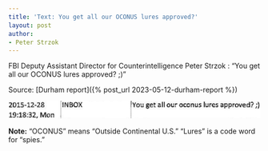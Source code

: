 ```yaml
---
title: 'Text: You get all our OCONUS lures approved?'
layout: post
author:
- Peter Strzok
---
```


FBI Deputy Assistant Director for Counterintelligence Peter Strzok
: “You get all our OCONUS lures approved? ;)”

Source: [Durham report]({% post_url 2023-05-12-durham-report %})

![Peter Strzok text, December 28, 2015](/assets/2015-12-28-peter-strzok-text.jpg "Peter Strzok text, December 28, 2015")

**Note:** “OCONUS” means “Outside Continental U.S.” “Lures” is a code word for “spies.”
